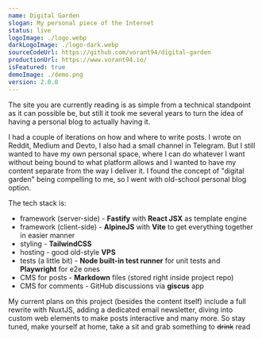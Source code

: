 ```yaml
---
name: Digital Garden
slogan: My personal piece of the Internet
status: live
logoImage: ./logo.webp
darkLogoImage: ./logo-dark.webp
sourceCodeUrl: https://github.com/vorant94/digital-garden
productionUrl: https://www.vorant94.io/
isFeatured: true
demoImage: ./demo.png
version: 2.0.0
---
```


The site you are currently reading is as simple from a technical standpoint as it can possible be, but still it took me several years to turn the idea of having a personal blog to actually having it.

I had a couple of iterations on how and where to write posts. I wrote on Reddit, Medium and Devto, I also had a small channel in Telegram. But I still wanted to have my own personal space, where I can do whatever I want without being bound to what platform allows and I wanted to have my content separate from the way I deliver it. I found the concept of "digital garden" being compelling to me, so I went with old-school personal blog option.

The tech stack is:

- framework (server-side) - **Fastify** with **React JSX** as template engine
- framework (client-side) - **AlpineJS** with **Vite** to get everything together in easier manner
- styling - **TailwindCSS**
- hosting - good old-style **VPS**
- tests (a little bit) - **Node built-in test runner** for unit tests and **Playwright** for e2e ones
- CMS for posts - **Markdown** files (stored right inside project repo)
- CMS for comments - GitHub discussions via **giscus** app

My current plans on this project (besides the content itself) include a full rewrite with NuxtJS, adding a dedicated email newsletter, diving into custom web elements to make posts interactive and many more. So stay tuned, make yourself at home, take a sit and grab something to ~~drink~~ read
